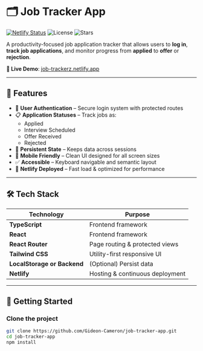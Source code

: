 # 🗂️ Job Tracker App

[![Netlify Status](https://api.netlify.com/api/v1/badges/b3726b5b-80c7-4207-8c4c-5a08e0eb6ad6/deploy-status)](https://app.netlify.com/sites/job-trackerz/deploys)
![License](https://img.shields.io/github/license/Gideon-Cameron/Job-Tracker)
![Stars](https://img.shields.io/github/stars/Gideon-Cameron/Job-Tracker?style=social)


A productivity-focused job application tracker that allows users to **log in**, **track job applications**, and monitor progress from **applied** to **offer** or **rejection**.

**🔗 Live Demo**: [job-trackerz.netlify.app](https://job-trackerz.netlify.app/)

---

## 🎯 Features

- 🔐 **User Authentication** – Secure login system with protected routes
- 📋 **Application Statuses** – Track jobs as:
  - Applied
  - Interview Scheduled
  - Offer Received
  - Rejected
- 🧠 **Persistent State** – Keeps data across sessions
- 📱 **Mobile Friendly** – Clean UI designed for all screen sizes
- ✅ **Accessible** – Keyboard navigable and semantic layout
- 🚀 **Netlify Deployed** – Fast load & optimized for performance

---

## 🛠 Tech Stack

| Technology     | Purpose                          |
|----------------|----------------------------------|
| **TypeScript** | Frontend framework               |
| **React**      | Frontend framework               |
| **React Router** | Page routing & protected views |
| **Tailwind CSS** | Utility-first responsive UI    |
| **LocalStorage or Backend** | (Optional) Persist data |
| **Netlify**    | Hosting & continuous deployment  |

---


## 🚀 Getting Started

### Clone the project

```bash
git clone https://github.com/Gideon-Cameron/job-tracker-app.git
cd job-tracker-app
npm install
